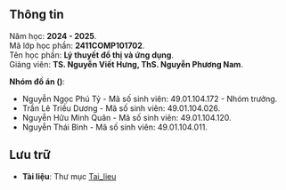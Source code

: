 ## Thông tin
Năm học: **2024 - 2025**.  
Mã lớp học phần: **2411COMP101702**.  
Tên học phần: **Lý thuyết đồ thị và ứng dụng**.  
Giảng viên: **TS. Nguyễn Viết Hưng, ThS. Nguyễn Phương Nam**.  

**Nhóm đồ án ()**:
- Nguyễn Ngọc Phú Tỷ - Mã số sinh viên: 49.01.104.172 - Nhóm trưởng.
- Trần Lê Triều Dương - Mã số sinh viên: 49.01.104.026.
- Nguyễn Hữu Minh Quân - Mã số sinh viên: 49.01.104.120.
- Nguyễn Thái Bình - Mã số sinh viên: 49.01.104.011.

## Lưu trữ
- **Tài liệu**: Thư mục [Tai_lieu](/Tai_lieu/)
